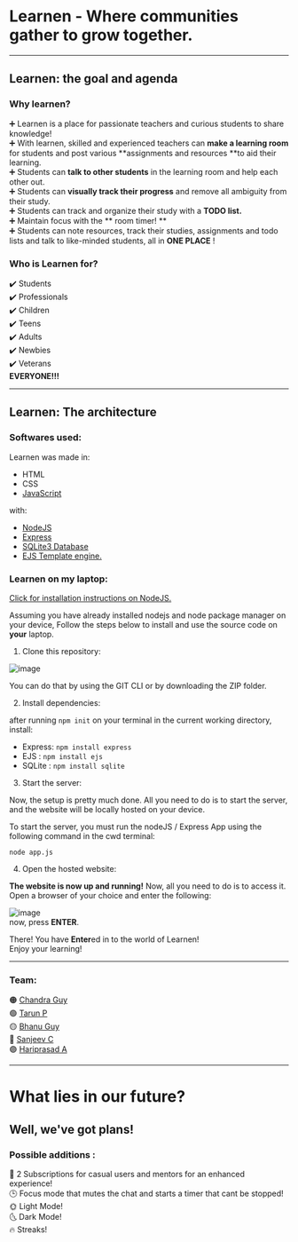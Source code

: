 # Learnen - Where communities gather to grow together.
---

## Learnen: the goal and agenda

### Why learnen?
➕ Learnen is a place for passionate teachers and curious students to share knowledge! <br>
:heavy_plus_sign: With learnen, skilled and experienced teachers can **make a learning room** for students and post various **assignments and resources **to aid their learning. <br>
➕ Students can **talk to other students** in the learning room and help each other out. <br>
➕ Students can **visually track their progress** and remove all ambiguity from their study. <br>
➕ Students can track and organize their study with a **TODO list.** <br>
➕ Maintain focus with the ** room timer! ** <br>
➕ Students can note resources, track their studies, assignments and todo lists and talk to like-minded students, all in **ONE PLACE** !

### Who is Learnen for?

✔️ Students <br>
✔️ Professionals <br>
✔️ Children <br>
✔️ Teens <br>
✔️ Adults <br>
✔️ Newbies <br>
✔️ Veterans <br>
 **EVERYONE!!!** <br>

---

## Learnen: The architecture

### Softwares used:

Learnen was made in:

* HTML
* CSS
* [JavaScript](https://developer.mozilla.org/en-US/docs/Web/JavaScript)

with:
* [NodeJS](https://nodejs.org/en/docs)
* [Express](https://expressjs.com/)
* [SQLite3 Database](https://www.sqlite.org/docs.html)
* [EJS Template engine.](https://ejs.co/#docs)

### Learnen on my laptop:

[Click for installation instructions on NodeJS.](https://nodejs.org/en/download/package-manager)

Assuming you have already installed nodejs and node package manager on your device, 
Follow the steps below to install and use the source code on **your** laptop.

1. Clone this repository:

![image](https://user-images.githubusercontent.com/104731395/226577933-34a74250-d14b-4645-8a27-075ddf9ee8a4.png) <br>

You can do that by using the GIT CLI or by downloading the ZIP folder. <br> 

2. Install dependencies:

after running `npm init` on your terminal 
in the current working directory, install: <br>

- Express: `npm install express`
- EJS    : `npm install ejs`
- SQLite : `npm install sqlite`

3. Start the server:

Now, the setup is pretty much done. All you need to do is to start the server, and the website will be locally hosted on your device.

To start the server, you must run the nodeJS / Express App using the following command in the cwd terminal: <br>

`node app.js`


4. Open the hosted website: 

**The website is now up and running!** Now, all you need to do is to access it. <br>
Open a browser of your choice and enter the following: <br>

![image](https://user-images.githubusercontent.com/104731395/226592085-d39361df-7632-4dc2-b422-2d6d0c39732c.png)
<br>
now, press **ENTER**. <br>

There! You have **Enter**ed in to the world of Learnen! <br>
Enjoy your learning! 

---

### Team: 

🟠 [Chandra Guy]() <br>
🟢 [Tarun P]() <br>
🟡 [Bhanu Guy]() <br>
🔴 [Sanjeev C]() <br>
🟣 [Hariprasad A]() <br>

---
# What lies in our future?

## Well, we've got plans!

### Possible additions : 

💸 2 Subscriptions for casual users and mentors for an enhanced experience! <br>
🕒 Focus mode that mutes the chat and starts a timer that cant be stopped! <br>
🌞 Light Mode!<br>
🌜 Dark Mode!<br>
🔥 Streaks! <br>









